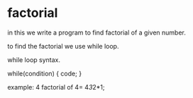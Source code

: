 # factorial


in this we write a program to find factorial of a given number.


to find the factorial we use while loop.


while loop syntax.

while(condition)
{
 code;
}


example:
4 
factorial of 4= 4*3*2*1;
